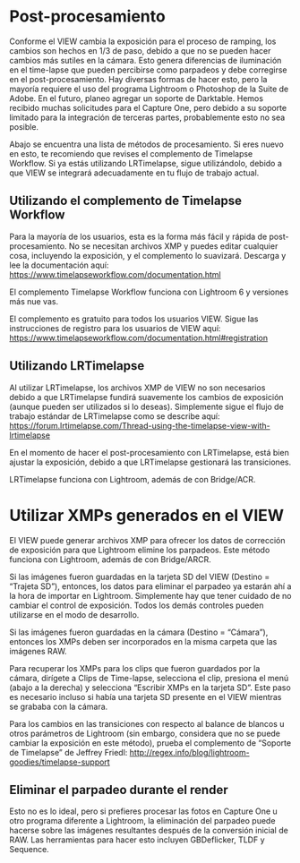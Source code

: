 # Post-procesamiento

Conforme el VIEW cambia la exposición para el proceso de ramping, los cambios son hechos en 1/3 de paso, debido a que no se pueden hacer cambios más sutiles en la cámara. Esto genera diferencias de iluminación en el time-lapse que pueden percibirse como parpadeos y debe corregirse en el post-procesamiento. Hay diversas formas de hacer esto, pero la mayoría requiere el uso del programa Lightroom o Photoshop de la Suite de Adobe. En el futuro, planeo agregar un soporte de Darktable. Hemos recibido muchas solicitudes para el Capture One, pero debido a su soporte limitado para la integración de terceras partes, probablemente esto no sea posible. 

Abajo se encuentra una lista de métodos de procesamiento. Si eres nuevo en esto, te recomiendo que revises el complemento de Timelapse Workflow. Si ya estás utilizando LRTimelapse, sigue utilizándolo, debido a que VIEW se integrará adecuadamente en tu flujo de trabajo actual.

## Utilizando el complemento de Timelapse Workflow 

Para la mayoría de los usuarios, esta es la forma más fácil y rápida de post-procesamiento. No se necesitan archivos XMP y puedes editar cualquier cosa, incluyendo la exposición, y el complemento lo suavizará. Descarga y lee la documentación aquí: <https://www.timelapseworkflow.com/documentation.html>

El complemento Timelapse Workflow funciona con Lightroom 6 y versiones más nue vas.

El complemento es gratuito para todos los usuarios VIEW. Sigue las instrucciones de registro para los usuarios de VIEW aquí:
<https://www.timelapseworkflow.com/documentation.html#registration>

## Utilizando LRTimelapse

Al utilizar LRTimelapse, los archivos XMP de VIEW no son necesarios debido a que LRTimelapse fundirá suavemente los cambios de exposición (aunque pueden ser utilizados si lo deseas). Simplemente sigue el flujo de trabajo estándar de LRTimelapse como se describe aquí:
<https://forum.lrtimelapse.com/Thread-using-the-timelapse-view-with-lrtimelapse>

En el momento de hacer el post-procesamiento con LRTimelapse, está bien ajustar la exposición, debido a que LRTimelapse gestionará las transiciones.

LRTimelapse funciona con Lightroom, además de con Bridge/ACR.

# Utilizar XMPs generados en el VIEW

El VIEW puede generar archivos XMP para ofrecer los datos de corrección de exposición para que Lightroom elimine los parpadeos. Este método funciona con Lightroom, además de con Bridge/ARCR.

Si las imágenes fueron guardadas en la tarjeta SD del VIEW (Destino = “Trajeta SD”), entonces, los datos para eliminar el parpadeo ya estarán ahí a la hora de importar en Lightroom. Simplemente hay que tener cuidado de no cambiar el control de exposición. Todos los demás controles pueden utilizarse en el modo de desarrollo.

Si las imágenes fueron guardadas en la cámara (Destino = “Cámara”), entonces los XMPs deben ser incorporados en la misma carpeta que las imágenes RAW.

Para recuperar los XMPs para los clips que fueron guardados por la cámara, dirígete a Clips de Time-lapse, selecciona el clip, presiona el menú (abajo a la derecha) y selecciona “Escribir XMPs en la tarjeta SD”. Este paso es necesario incluso si había una tarjeta SD presente en el VIEW mientras se grababa con la cámara.

Para los cambios en las transiciones con respecto al balance de blancos u otros parámetros de Lightroom (sin embargo, considera que no se puede cambiar la exposición en este método), prueba el complemento de “Soporte de Timelapse” de Jeffrey Friedl: <http://regex.info/blog/lightroom-goodies/timelapse-support>
## Eliminar el parpadeo durante el render

Esto no es lo ideal, pero si prefieres procesar las fotos en Capture One u otro programa diferente a Lightroom, la eliminación del parpadeo puede hacerse sobre las imágenes resultantes después de la conversión inicial de RAW. Las herramientas para hacer esto incluyen GBDeflicker, TLDF y Sequence. 
